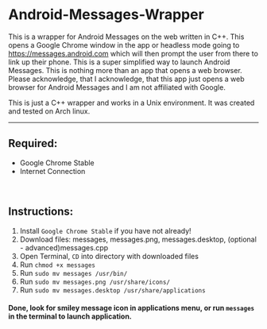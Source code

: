 # Android-Messages-Wrapper
This is a wrapper for Android Messages on the web written in C++. This opens a Google Chrome window in the app or headless mode going to https://messages.android.com which will then prompt the user from there to link up their phone. This is a super simplified way to launch Android Messages. This is nothing more than an app that opens a web browser. Please acknowledge, that I acknowledge, that this app just opens a web browser for Android Messages and I am not affiliated with Google.

This is just a C++ wrapper and works in a Unix environment. It was created and tested on Arch linux.
<br /><hr />
<h2>Required:</h2>
<ul>
  <li>Google Chrome Stable</li>
  <li>Internet Connection</li>
</ul>
<br />
<h2>Instructions:</h2>
<ol>
  <li>Install <code>Google Chrome Stable</code> if you have not already!</li>
  <li>Download files: messages, messages.png, messages.desktop, (optional - advanced)messages.cpp</li>
  <li>Open Terminal, <code>CD</code> into directory with downloaded files</li>
  <li>Run <code>chmod +x messages</code></li>
  <li>Run <code>sudo mv messages /usr/bin/</code></li>
  <li>Run <code>sudo mv messages.png /usr/share/icons/</code></li>
  <li>Run <code>sudo mv messages.desktop /usr/share/applications</code></li>
</ol>

<h4>Done, look for smiley message icon in applications menu, or run <code>messages</code> in the terminal to launch application.</h4>
